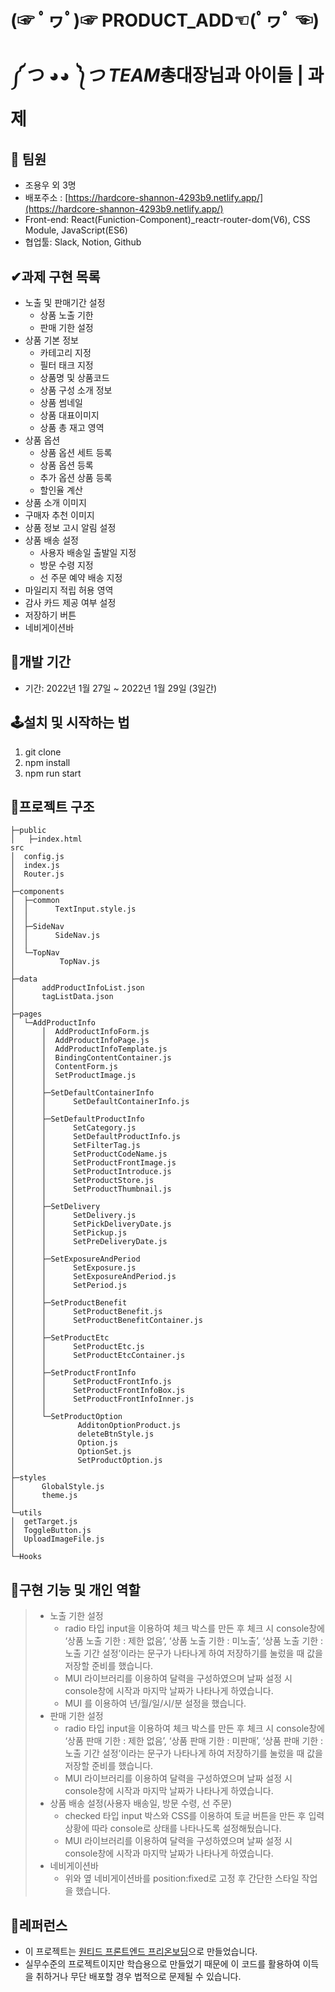 # **(☞ ﾟヮﾟ)☞ PRODUCT_ADD☜(ﾟヮﾟ ☜)**

# **༼ つ ◕*◕ ༽つ TEAM*총대장님과 아이들 | 과제**

## **👫 팀원**

- 조용우 외 3명
- 배포주소 : [https://hardcore-shannon-4293b9.netlify.app/](https://hardcore-shannon-4293b9.netlify.app/)
- Front-end: React(Funiction-Component)_reactr-router-dom(V6), CSS Module, JavaScript(ES6)
- 협업툴: Slack, Notion, Github

## **✔과제 구현 목록**

- 노출 및 판매기간 설정
    - 상품 노출 기한
    - 판매 기한 설정
- 상품 기본 정보
    - 카테고리 지정
    - 필터 태크 지정
    - 상품명 및 상품코드
    - 상품 구성 소개 정보
    - 상품 썸네일
    - 상품 대표이미지
    - 상품 총 재고 영역
- 상품 옵션
    - 상품 옵션 세트 등록
    - 상품 옵션 등록
    - 추가 옵션 상품 등록
    - 할인율 계산
- 상품 소개 이미지
- 구매자 추천 이미지
- 상품 정보 고시 알림 설정
- 상품 배송 설정
    - 사용자 배송일 출발일 지정
    - 방문 수령 지정
    - 선 주문 예약 배송 지정
- 마일리지 적립 허용 영역
- 감사 카드 제공 여부 설정
- 저장하기 버튼
- 네비게이션바

## **📆개발 기간**

- 기간: 2022년 1월 27일 ~ 2022년 1월 29일 (3일간)

## **🕹설치 및 시작하는 법**

1. git clone
2. npm install
3. npm run start

## **📃프로젝트 구조**
```
├─public
│   ├─index.html
src
│  config.js
│  index.js
│  Router.js
│
├─components
│  ├─common
│  │      TextInput.style.js
│  │
│  ├─SideNav
│  │      SideNav.js
│  │
│  └─TopNav
│          TopNav.js
│
├─data
│      addProductInfoList.json
│      tagListData.json
│
├─pages
│  └─AddProductInfo
│      │  AddProductInfoForm.js
│      │  AddProductInfoPage.js
│      │  AddProductInfoTemplate.js
│      │  BindingContentContainer.js
│      │  ContentForm.js
│      │  SetProductImage.js
│      │
│      ├─SetDefaultContainerInfo
│      │      SetDefaultContainerInfo.js
│      │
│      ├─SetDefaultProductInfo
│      │      SetCategory.js
│      │      SetDefaultProductInfo.js
│      │      SetFilterTag.js
│      │      SetProductCodeName.js
│      │      SetProductFrontImage.js
│      │      SetProductIntroduce.js
│      │      SetProductStore.js
│      │      SetProductThumbnail.js
│      │
│      ├─SetDelivery
│      │      SetDelivery.js
│      │      SetPickDeliveryDate.js
│      │      SetPickup.js
│      │      SetPreDeliveryDate.js
│      │
│      ├─SetExposureAndPeriod
│      │      SetExposure.js
│      │      SetExposureAndPeriod.js
│      │      SetPeriod.js
│      │
│      ├─SetProductBenefit
│      │      SetProductBenefit.js
│      │      SetProductBenefitContainer.js
│      │
│      ├─SetProductEtc
│      │      SetProductEtc.js
│      │      SetProductEtcContainer.js
│      │
│      ├─SetProductFrontInfo
│      │      SetProductFrontInfo.js
│      │      SetProductFrontInfoBox.js
│      │      SetProductFrontInfoInner.js
│      │
│      └─SetProductOption
│              AdditonOptionProduct.js
│              deleteBtnStyle.js
│              Option.js
│              OptionSet.js
│              SetProductOption.js
│
├─styles
│      GlobalStyle.js
│      theme.js
│
└─utils
│  getTarget.js
│  ToggleButton.js
│  UploadImageFile.js
│
└─Hooks
```

## **🔎구현 기능 및 개인 역할**

> 
> - 노출 기한 설정
>    - radio 타입 input을 이용하여 체크 박스를 만든 후 체크 시 console창에 ‘상품 노출 기한 : 제한 없음’, ‘상품 노출 기한 : 미노출’, ‘상품 노출 기한 : 노출 기간 설정’이라는 문구가 나타나게 하여 저장하기를 눌렀을 때 값을 저장할 준비를 했습니다. 
>   - MUI 라이브러리를 이용하여 달력을 구성하였으며 날짜 설정 시 console창에 시작과 마지막 날짜가 나타나게 하였습니다.
>   - MUI 를 이용하여 년/월/일/시/분 설정을 했습니다.   
> - 판매 기한 설정
>   - radio 타입 input을 이용하여 체크 박스를 만든 후 체크 시 console창에 ‘상품 판매 기한 : 제한 없음’, ‘상품 판매 기한 : 미판매’, ‘상품 판매 기한 : 노출 기간 설정’이라는 문구가 나타나게 하여 저장하기를 눌렀을 때 값을 저장할 준비를 했습니다.       
>   - MUI 라이브러리를 이용하여 달력을 구성하였으며 날짜 설정 시 console창에 시작과 마지막 날짜가 나타나게 하였습니다.  
> - 상품 배송 설정(사용자 배송일, 방문 수령, 선 주문)
>   - checked 타입 input 박스와 CSS를 이용하여 토글 버튼을 만든 후 입력 상황에 따라 console로 상태를 나타나도록 설정해뒀습니다.  
>   - MUI 라이브러리를 이용하여 달력을 구성하였으며 날짜 설정 시 console창에 시작과 마지막 날짜가 나타나게 하였습니다.
> - 네비게이션바
>   - 위와 옆 네비게이션바를 position:fixed로 고정 후 간단한 스타일 작업을 했습니다.
>     

## **📕레퍼런스**

- 이 프로젝트는 [원티드 프론트엔드 프리온보딩](https://www.wanted.co.kr/events/pre_onboarding_course_6)으로 만들었습니다.
- 실무수준의 프로젝트이지만 학습용으로 만들었기 때문에 이 코드를 활용하여 이득을 취하거나 무단 배포할 경우 법적으로 문제될 수 있습니다.
